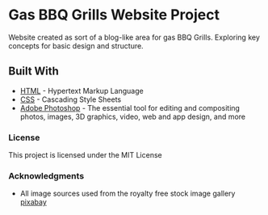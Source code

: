 # Gas BBQ Grills Website Project

Website created as sort of a blog-like area for gas BBQ Grills. Exploring key concepts for basic design and structure.

## Built With

- [HTML](https://developer.mozilla.org/en-US/docs/Web/HTML) - Hypertext Markup Language
- [CSS](https://developer.mozilla.org/en-US/docs/Web/CSS) - Cascading Style Sheets
- [Adobe Photoshop](https://www.adobe.com/products/photoshop.html?promoid=791Y6RSN&mv=other) - The essential tool for editing and compositing photos, images, 3D graphics, video, web and app design, and more

### License

This project is licensed under the MIT License

### Acknowledgments

- All image sources used from the royalty free stock image gallery [pixabay](https://pixabay.com/)
